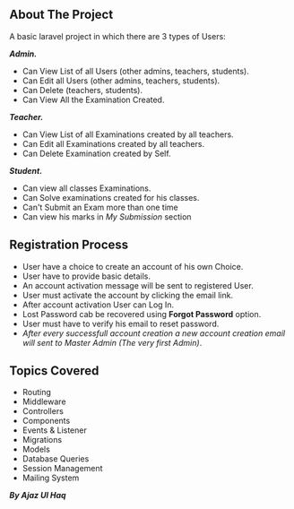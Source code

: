
## About The Project


A basic laravel project in which there are 3 types of Users: 

<b><em>Admin.</em></b>
- Can View List of all Users (other admins, teachers, students).
- Can Edit all Users (other admins, teachers, students).
- Can Delete (teachers, students).
- Can View All the Examination Created.

<b><em>Teacher.</em></b>
- Can View List of all Examinations created by all teachers.
- Can Edit all Examinations created by all teachers.
- Can Delete Examination created by Self.

<b><em>Student.</em></b>
- Can view all classes Examinations.
- Can Solve examinations created for his classes.
- Can't Submit an Exam more than one time
- Can view his marks in <em>My Submission </em> section

## Registration Process
- User have a choice to create an account of his own Choice.
- User have to provide basic details.
- An account activation message will be sent to registered User.
- User must activate the account by clicking the email link.
- After account activation User can Log In.
- Lost Password cab be recovered using <b>Forgot Password</b> option.
- User must have to verify his email to reset password.
- <em>After every successfull account creation a new account creation email will sent to Master Admin (The very first Admin)</em>.


## Topics Covered
- Routing
- Middleware
- Controllers
- Components
- Events & Listener
- Migrations
- Models
- Database Queries
- Session Management
- Mailing System

<em><strong>   By Ajaz Ul Haq </strong></em>
